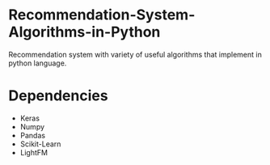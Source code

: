 # Recommendation-System-Algorithms-in-Python
Recommendation system with variety of useful algorithms that implement in python language.






# Dependencies
<ul>
  <li>Keras</li>
  <li>Numpy</li>
  <li>Pandas</li>
  <li>Scikit-Learn</li>
  <li>LightFM</li>
</ul>



